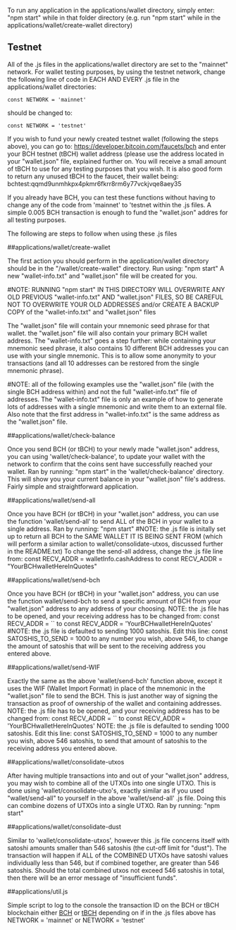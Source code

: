 To run any application in the applications/wallet directory, simply enter:
"npm start"
while in that folder directory (e.g. run "npm start" while in the
applications/wallet/create-wallet directory)

## Testnet
All of the .js files in the applications/wallet directory are set to the
"mainnet" network. For wallet testing purposes, by using the testnet network,
change the following line of code in EACH AND EVERY .js file in the
applications/wallet directories:

`const NETWORK = 'mainnet'`

should be changed to:

`const NETWORK = 'testnet'`

If you wish to fund your newly created testnet wallet (following the steps above),
you can go to:
https://developer.bitcoin.com/faucets/bch
and enter your BCH testnet (tBCH) wallet address (please use the address located
in your "wallet.json" file, explained further on. You will receive a small amount
of tBCH to use for any testing purposes that you wish.
It is also good form to return any unused tBCH to the faucet, their wallet being:
bchtest:qqmd9unmhkpx4pkmr6fkrr8rm6y77vckjvqe8aey35

If you already have BCH, you can test these functions without having to change
any of the code from 'mainnet' to 'testnet within the .js files. A simple 0.005
BCH transaction is enough to fund the "wallet.json" addres for all testing
purposes.


The following are steps to follow when using these .js files


##applications/wallet/create-wallet

The first action you should perform in the application/wallet directory
should be in the "/wallet/create-wallet" directory. Run using:
"npm start"
A new "wallet-info.txt" and "wallet.json" file will be created for you.

#NOTE:
RUNNING "npm start" IN THIS DIRECTORY WILL OVERWRITE ANY OLD PREVIOUS
"wallet-info.txt" AND "wallet.json" FILES, SO BE CAREFUL NOT TO OVERWRITE
YOUR OLD ADDRESSES and/or CREATE A BACKUP COPY of the "wallet-info.txt"
and "wallet.json" files

The "wallet.json" file will contain your mnemonic seed phrase for that wallet.
the "wallet.json" file will also contain your primary BCH wallet address.
The "wallet-info.txt" goes a step further: while containing your mnemonic
seed phrase, it also contains 10 different BCH addresses you can use with your
single mnemonic. This is to allow some anonymity to your transactions
(and all 10 addresses can be restored from the single mnemonic phrase).

#NOTE:
all of the following examples use the "wallet.json" file (with the single
BCH address within) and not the full "wallet-info.txt" file of addresses.
The "wallet-info.txt" file is only an example of how to generate lots of
addresses with a single mnemonic and write them to an external file. Also
note that the first address in "wallet-info.txt" is the same address as the
"wallet.json" file.


##applications/wallet/check-balance

Once you send BCH (or tBCH) to your newly made "wallet.json" address, you can
using 'wallet/check-balance', to update your wallet with the network to
confirm that the coins sent have successfully reached your wallet. Ran by running:
"npm start"
in the 'wallet/check-balance' directory. This will show you your current balance
in your "wallet.json" file's address. Fairly simple and straightforward
application.


##applications/wallet/send-all

Once you have BCH (or tBCH) in your "wallet.json" address, you can use the function
'wallet/send-all' to send ALL of the BCH in your wallet to a single address.
Ran by running:
"npm start"
#NOTE:
the .js file is initally set up to return all BCH to the SAME WALLET IT IS
BEING SENT FROM (which will perform a similar action to wallet/consolidate-utxos,
discussed further in the README.txt)
To change the send-all address, change the .js file line from:
const RECV_ADDR = walletInfo.cashAddress
to
const RECV_ADDR = "YourBCHwalletHereInQuotes"


##applications/wallet/send-bch

Once you have BCH (or tBCH) in your "wallet.json" address, you can use the function
wallet/send-bch to send a specific amount of BCH from your "wallet.json" address
to any address of your choosing.
NOTE: the .js file has to be opened, and your receiving address has to be
changed from:
const RECV_ADDR = ``
to
const RECV_ADDR = 'YourBCHwalletHereInQuotes'
#NOTE:
the .js file is defaulted to sending 1000 satoshis. Edit this line:
const SATOSHIS_TO_SEND = 1000
to any number you wish, above 546, to change the amount of satoshis that will be
sent to the receiving address you entered above.


##applications/wallet/send-WIF

Exactly the same as the above 'wallet/send-bch' function above, except it uses
the WIF (Wallet Import Format) in place of the mnemonic in the "wallet.json"
file to send the BCH. This is just another way of signing the transaction
as proof of ownership of the wallet and containing addresses.
NOTE: the .js file has to be opened, and your receiving address has to be
changed from:
const RECV_ADDR = ``
to
const RECV_ADDR = 'YourBCHwalletHereInQuotes'
NOTE: the .js file is defaulted to sending 1000 satoshis. Edit this line:
const SATOSHIS_TO_SEND = 1000
to any number you wish, above 546 satoshis, to send that amount of satoshis
to the receiving address you entered above.


##applications/wallet/consolidate-utxos

After having multiple transactions into and out of your "wallet.json" address,
you may wish to combine all of the UTXOs into one single UTXO. This is done
using 'wallet/consolidate-utxo's, exactly similar as if you used "wallet/send-all"
to yourself in the above 'wallet/send-all' .js file. Doing this can combine
dozens of UTXOs into a single UTXO. Ran by running:
"npm start"


##applications/wallet/consolidate-dust

Similar to 'wallet/consolidate-utxos', however this .js file concerns itself
with satoshi amounts smaller than 546 satoshis (the cut-off limit for "dust").
The transaction will happen if ALL of the COMBINED UTXOs have satoshi values
individually less than 546, but if combined together, are greater than 546
satoshis. Should the total combined utxos not exceed 546 satoshis in total,
then there will be an error message of "insufficient funds".

##applications/util.js

Simple script to log to the console the transaction ID on the BCH or tBCH blockchain
either
[BCH](https://explorer.bitcoin.com/bch/tx/)
or
[tBCH](https://explorer.bitcoin.com/tbch/tx)
depending on if in the .js files above has
NETWORK = 'mainnet'
or
NETWORK = 'testnet'
